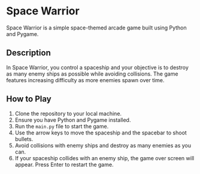 # Space Warrior

Space Warrior is a simple space-themed arcade game built using Python and Pygame.

## Description

In Space Warrior, you control a spaceship and your objective is to destroy as many enemy ships as possible while avoiding collisions. The game features increasing difficulty as more enemies spawn over time.

## How to Play

1. Clone the repository to your local machine.
2. Ensure you have Python and Pygame installed.
3. Run the `main.py` file to start the game.
4. Use the arrow keys to move the spaceship and the spacebar to shoot bullets.
5. Avoid collisions with enemy ships and destroy as many enemies as you can.
6. If your spaceship collides with an enemy ship, the game over screen will appear. Press Enter to restart the game.
